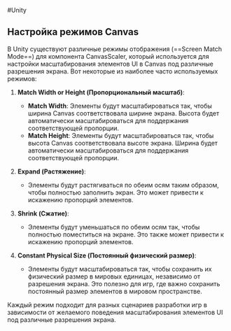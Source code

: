 #Unity  

## Настройка режимов Canvas

В Unity существуют различные режимы отображения (==Screen Match Mode==) для компонента CanvasScaler, который используется для настройки масштабирования элементов UI в Canvas под различные разрешения экрана. Вот некоторые из наиболее часто используемых режимов:

1. **Match Width or Height (Пропорциональный масштаб)**:
    - **Match Width**: Элементы будут масштабироваться так, чтобы ширина Canvas соответствовала ширине экрана. Высота будет автоматически масштабироваться для поддержания соответствующей пропорции.
    - **Match Height**: Элементы будут масштабироваться так, чтобы высота Canvas соответствовала высоте экрана. Ширина будет автоматически масштабироваться для поддержания соответствующей пропорции.

2. **Expand (Растяжение)**:
    - Элементы будут растягиваться по обеим осям таким образом, чтобы полностью заполнить экран. Это может привести к искажению пропорций элементов.

3. **Shrink (Сжатие)**:
    - Элементы будут уменьшаться по обеим осям так, чтобы полностью поместиться на экране. Это также может привести к искажению пропорций элементов.

4. **Constant Physical Size (Постоянный физический размер)**:
    - Элементы будут масштабироваться так, чтобы сохранить их физический размер в мировых единицах, независимо от разрешения экрана. Это полезно для игр, где важно сохранить постоянный размер элементов в мировом пространстве.

Каждый режим подходит для разных сценариев разработки игр в зависимости от желаемого поведения масштабирования элементов UI под различные разрешения экрана.
